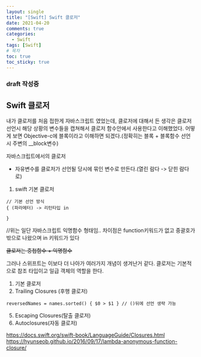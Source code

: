 ```yaml
---
layout: single
title: "[Swift] Swift 클로저"
date: 2021-04-20
comments: true
categories:
  - Swift
tags: [Swift]
# 목차
toc: true
toc_sticky: true
---
```


### draft 작성중
## Swift 클로저 ##
내가 클로저를 처음 접한게 자바스크립트 였었는데, 클로저에 대해서 든 생각은 클로저 선언시 해당 상황의 변수들을 캡쳐해서 클로저 함수안에서 사용한다고 이해했었다. 어떻게 보면 Objective-c에 블록이라고 이해하면 되겠다.(정확히는 블록 + 블록함수 선언시 주변의 __block변수)

자바스크립트에서의 클로저
- 자유변수를 클로저가 선언될 당시에 묶인 변수로 만든다.(열린 람다 -> 닫힌 람다로)

1. swift 기본 클로저
```
// 기본 선언 방식
{ (파라메터) -> 리턴타입 in
  
}
```
//위는 일단 자바스크립트 익명함수 형태임.. 차이점은 function키워드가 없고 중괄호가 밖으로 나왔으며 in 키워드가 있다




~~클로저는 중첩함수 + 익명함수~~

그러나 스위프트는 이보다 더 나아가 여러가지 개념이 생겨난거 같다. 클로저는 기본적으로 참조 타입이고 일급 객체의 역할을 한다.
1. 기본 클로저
2. Trailing Closures (후행 클로저)
```
reversedNames = names.sorted() { $0 > $1 } // ()뒤에 선언 생략 가능
```
5. Escaping Closures(탈출 클로저)
6. Autoclosures(자동 클로저)

https://docs.swift.org/swift-book/LanguageGuide/Closures.html
https://hyunseob.github.io/2016/09/17/lambda-anonymous-function-closure/

